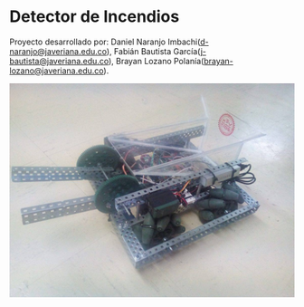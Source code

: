 ﻿# Detector de Incendios
Proyecto desarrollado por: Daniel Naranjo Imbachi(d-naranjo@javeriana.edu.co), Fabián Bautista García(j-bautista@javeriana.edu.co), Brayan Lozano Polanía(brayan-lozano@javeriana.edu.co).

![alt text](Carro.jpg)
